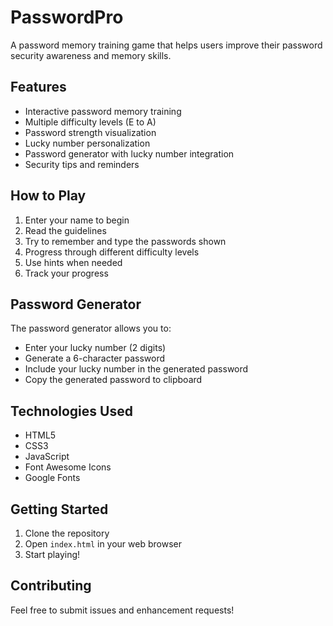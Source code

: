 # PasswordPro

A password memory training game that helps users improve their password security awareness and memory skills.

## Features

- Interactive password memory training
- Multiple difficulty levels (E to A)
- Password strength visualization
- Lucky number personalization
- Password generator with lucky number integration
- Security tips and reminders

## How to Play

1. Enter your name to begin
2. Read the guidelines
3. Try to remember and type the passwords shown
4. Progress through different difficulty levels
5. Use hints when needed
6. Track your progress

## Password Generator

The password generator allows you to:
- Enter your lucky number (2 digits)
- Generate a 6-character password
- Include your lucky number in the generated password
- Copy the generated password to clipboard

## Technologies Used

- HTML5
- CSS3
- JavaScript
- Font Awesome Icons
- Google Fonts

## Getting Started

1. Clone the repository
2. Open `index.html` in your web browser
3. Start playing!

## Contributing

Feel free to submit issues and enhancement requests! 